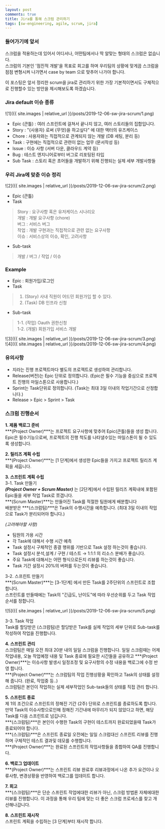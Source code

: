 ```yaml
---
layout: post
comments: true
title: Jira를 통해 스크럼 관리하기
tags: [sw-engineering, agile, scrum, jira]
---
```


### 들어가기에 앞서  
스크럼을 적용하는데 있어서 어디서나, 어떤팀에서나 딱 알맞는 형태의 스크럼은 없습니다.  
스크럼의 기본인 '점진적 개발'을 목표로 회고를 하며 우리팀의 상황에 맞게끔 스크럼을 점점 변형시켜 나가면서 case by team 으로 맞추어 나가야 합니다.   
  
이 포스팅은 앞서 정리한 scrum을 jira로 관리하기 위한 가장 기본적이면서도 구체적으로 진행할수 있는 방안을 제시해보도록 하겠습니다.  
  
### Jira default 이슈 종류  
![1]({{ site.images | relative_url }}/posts/2019-12-06-sw-jira-scrum/1.png)     
- Epic (큰틀) : 여러 스프린트에 걸쳐서 끝나지 않고, 여러 스토리들의 집합입니다.
- Story : "{사용자} 로써 {무엇}을 하고싶다" 에 대한 액터의 유즈케이스
- Chore : 사용자와는 직접적으로 관계되지 않는 개발 (DB 세팅, 분리 등)
- Task : 구현에는 직접적으로 관련이 없는 업무 (문서작성 등)
- Issue : 이슈 사항 (서버 다운, 클라우드 계약 등)
- Bug : 테스트 엔지니어로부터 버그로 리포팅된 타입
- Sub Task : 스토리 혹은 초어들을 개발하기 위해 진행되는 실제 세부 개발사항들
  
### 우리 Jira에 맞춘 이슈 정리
![2]({{ site.images | relative_url }}/posts/2019-12-06-sw-jira-scrum/2.png)    
- Epic (큰틀)
- Task
> Story : 요구사항 혹은 유저케이스 시나리오  
> 개발 : 개발 요구사항 (chore)  
> 버그 : 서비스 버그   
> 작업 : 개발 구현과는 직접적으로 관련 없는 요구사항  
> 이슈 : 서비스상의 이슈, 확인, 고려사항  
- Sub-task
> 개발 / 버그 / 작업 / 이슈  

### Example
- Epic : 회원가입/로그인 
- Task 
> 1. (Story) 사내 직원이 어드민 회원가입 할 수 있다.   
> 2. (Task) DB 인프라 신청  
- Sub-task 
> 1-1. (작업) Oauth 권한신청  
> 1-2. (개발) 회원가입 서비스 개발   
  
![3]({{ site.images | relative_url }}/posts/2019-12-06-sw-jira-scrum/3.png)    
![4]({{ site.images | relative_url }}/posts/2019-12-06-sw-jira-scrum/4.png)     

### 유의사항
- 지라는 진행 프로젝트마다 별도의 프로젝트로 생성하여 관리합니다.
- Release(버전)는 Epic 단위로 정의합니다. (Epic은 필수 기능을 중심으로 프로젝트 진행의 마일스톤으로 사용합니다.) 
- Sprint는 Task단위로 정의합니다. (Task는 최대 3일 이내의 작업기간으로 산정합니다.)
- Release > Epic > Sprint > Task


### 스크럼 진행순서
**1\. 제품 백로그 준비**  
***(Project Owner)***는 프로젝트 요구사항에 맞추어 Epic(큰틀)들을 생성 합니다.    
Epic은 필수기능으로써, 프로젝트의 진행 척도를 나타낼수있는 마일스톤이 될 수 있도록 생성합니다. 

**2\. 릴리즈 계획 수립**   
***(Project Owner)***는 [1 단계]에서 생성한 Epic들을 가지고 프로젝트 릴리즈 계획을 세웁니다.

**3\. 스프린트 계획 수립**  
3-1. Task 만들기  
***(Project Owner + Scrum Master)*** 는 [2단계]에서 수립된 릴리즈 계획내에 포함된 Epic들을 세부 작업 Task로 쪼갭니다.   
***(Scrum Master)***는 만들어진 Task를 적절한 팀원에게 배분합니다  
배분받은 ***(스크럼팀)***은 Task의 수행시간을 예측합니다. (최대 3일 이내의 작업으로 Task가 분리되어야 합니다.)  
  
*(고려해야할 사항)*  
- 팀원의 가용 시간
- 각 Task에 대해서 수행 시간 예측
- Task 설정시 구체적인 종결 행위를 기반으로 Task 설정 하는것이 좋습니다.
- Task 설정시 분석,설계 / 구현 / 테스트 → 1:1:1 의 리소스 분배가 좋습니다.
- 주요 Task에 대해서는 어떤 형식으로든지 리뷰를 하는것이 좋습니다.
- Task 기간 설정시 20%의 버퍼를 두는것이 좋습니다.
  
3-2. 스프린트 만들기   
***(Scrum Master)***는 [3-1단계] 에서 만든 Task를 2주단위의 스프린트로 조합 합니다.   
스프린트를 만들때에는 Task의 "긴급도, 난이도"에 따라 우선순위를 두고 Task 작업 순서를 정합니다.  
  
![5]({{ site.images | relative_url }}/posts/2019-12-06-sw-jira-scrum/5.png)     
  
3-3. Task 작업   
Task를 할당받은 (스크럼팀)은 할당받은 Task를 실제 작업의 세부 단위로 Sub-task를 작성하여 작업을 진행합니다.  
  
**4\. 스프린트 관리**    
스크럼팀은 매일 오전 최대 20분 내의 일일 스크럼을 진행합니다. 일일 스크럼때는 어제 작업내용, 오늘 작업예정 내용 및 Task 종료에 필요한 시간들을 공유하고 
***(Project Owner)***는 이슈사항 발생시 일정조정 및 요구사항의 수정 내용을 백로그에 수정 반영 합니다.   
***(Project Owner)***는 스크럼팀의 작업 진행상황을 확인하고 Task의 상태를 설정 해 줍니다. (완료, 작업중 등..)  
스크럼팀은 본인이 작업하는 실제 세부작업인 Sub-task들의 상태를 직접 관리 합니다.   
  
**5\. 스프린트 종료**    
제 1의 조건으로 스프린트의 정해진 기간 (2주) 단위로 스프린트를 종료하도록 합니다. 만약 Task의 이슈사항으로인해 정해진 기간내에 마무리가 되지 않았다고 하면, 해당 Task를 다음 스프린트로 넘깁니다.  
***(스크럼팀)***은 본인이 수행한 Task의 구현이 테스트까지 완료되었을때 Task가 종료되어야 합니다.  
***(스크럼팀)***은 스프린트 종료일 오전에는 일일 스크럼대신 스프린트 리뷰를 진행하며 구체적인 테스트 결과및 데모를 수행합니다.  
***(Project Owner)***는 완료된 스프린트의 작업사항들을 종합하여 QA를 진행합니다.  
  
**6\. 백로그 업데이트**    
***(Project Owner)***는 스프린트 리뷰 완료후 리뷰과정에서 나온 추가 요건이나 오류사항, 변경상황을 반영하여 백로그를 업데이트 합니다.  
  
**7\. 회고**   
***(스크럼팀)***은 단순 스프린트 작업에대한 리뷰가 아닌, 스크럼 방법론 자체에대한 리뷰를 진행합니다. 이 과정을 통해 우리 팀에 맞는 더 좋은 스크럼 프로세스를 찾고 개선해나갑니다.  

**8\. 스프린트 재시작**    
스프린트 계획을 수립하는 [3 단계]부터 재시작 합니다.  